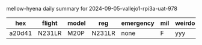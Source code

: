 mellow-hyena daily summary for 2024-09-05-vallejo1-rpi3a-uat-978

|hex|flight|model|reg|emergency|mil|weirdo|
|--|--|--|--|--|--|--|
|a20d41|N231LR|M20P|N231LR|none|F|yyy|
